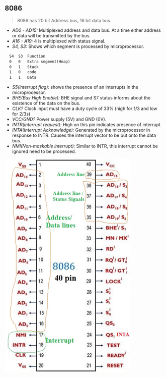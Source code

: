 ## 8086
> 8086 has 20 bit Address bus, 16 bit data bus.
  - *AD0 - AD15:* Multiplexed address and data bus. At a time either address or data will be transmitted by the bus.
  - *A16 - A19:* 4 is multiplexed with status signal. 
  - *S4, S3:* Shows which segment is processed by microprocessor.
```html
  S4  S3  Function
  0   0   Extra segment(Heap)
  0   1   Stack
  1   0   code
  1   1   Data
```
  - *S5(interrupt flag):* shows the presence of an interrupts in the microprocessor.
  - *BHE(Bus High Enable):* BHE signal and S7 status informs about the existence of the data on the bus.
  - *CLK?* Clock input must have a duty cycle of 33% (high for 1/3 and low for 2/3s)
  - *VCC/GND?* Power supply (5V) and GND (0V). 
  - *INTR(interrupt request):* High on this pin indicates presence of interrupt
  - *INTA(Interrupt Acknowledge):* Generated by the microprocessor in response to INTR. Causes the interrupt vector to be put onto the data bus.
  - *NMI(Non-maskable interrupt):* Similar to INTR, this interrupt cannot be ignored need to be processed.

<img src=8086-pin-digram.jpg width=400 />

